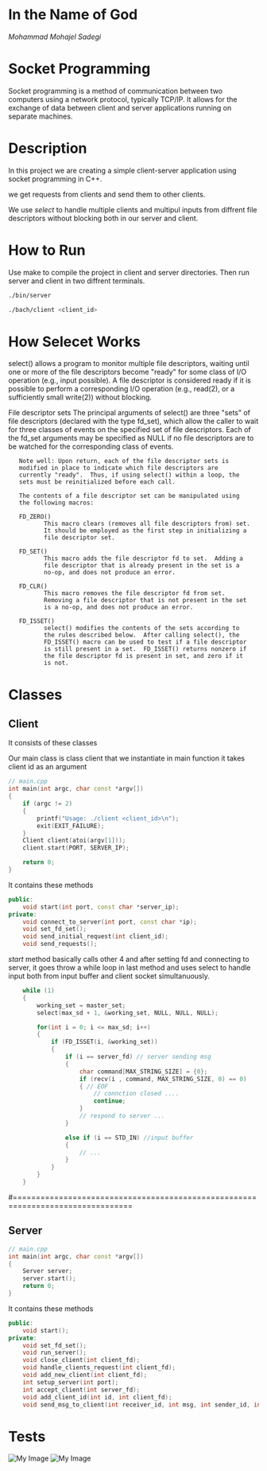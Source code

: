# In the Name of God

*Mohammad Mohajel Sadegi*

# Socket Programming

Socket programming is a method of communication between two computers using a network protocol, typically TCP/IP. It allows for the exchange of data between client and server applications running on separate machines.

# Description

In this project we are creating a simple client-server application using socket programming in C++.

we get requests from clients and send them to other clients.

We use *select* to handle multiple clients and multipul inputs from diffrent file descriptors without blocking both in our server and client.

# How to Run
Use make to compile the project in client and server directories. 
Then run server and client in two diffrent terminals.

```bash 
./bin/server
```
```bash
./bach/client <client_id>
```
# How Selecet Works

select() allows a program to monitor multiple file descriptors,
       waiting until one or more of the file descriptors become "ready"
       for some class of I/O operation (e.g., input possible).  A file
       descriptor is considered ready if it is possible to perform a
       corresponding I/O operation (e.g., read(2), or a sufficiently
       small write(2)) without blocking.

   File descriptor sets
       The principal arguments of select() are three "sets" of file
       descriptors (declared with the type fd_set), which allow the
       caller to wait for three classes of events on the specified set
       of file descriptors.  Each of the fd_set arguments may be
       specified as NULL if no file descriptors are to be watched for
       the corresponding class of events.

       Note well: Upon return, each of the file descriptor sets is
       modified in place to indicate which file descriptors are
       currently "ready".  Thus, if using select() within a loop, the
       sets must be reinitialized before each call.

       The contents of a file descriptor set can be manipulated using
       the following macros:

       FD_ZERO()
              This macro clears (removes all file descriptors from) set.
              It should be employed as the first step in initializing a
              file descriptor set.

       FD_SET()
              This macro adds the file descriptor fd to set.  Adding a
              file descriptor that is already present in the set is a
              no-op, and does not produce an error.

       FD_CLR()
              This macro removes the file descriptor fd from set.
              Removing a file descriptor that is not present in the set
              is a no-op, and does not produce an error.

       FD_ISSET()
              select() modifies the contents of the sets according to
              the rules described below.  After calling select(), the
              FD_ISSET() macro can be used to test if a file descriptor
              is still present in a set.  FD_ISSET() returns nonzero if
              the file descriptor fd is present in set, and zero if it
              is not.
# Classes
## Client
It consists of these classes

Our main class is class client that we instantiate in main function it takes client id as an argument
```c++
// main.cpp
int main(int argc, char const *argv[]) 
{
    if (argc != 2)
    {
        printf("Usage: ./client <client_id>\n");
        exit(EXIT_FAILURE);
    }
    Client client(atoi(argv[1]));
    client.start(PORT, SERVER_IP);

    return 0;
}
```

It contains these methods
```c++
public:
    void start(int port, const char *server_ip);
private:
    void connect_to_server(int port, const char *ip);
    void set_fd_set();
    void send_initial_request(int client_id);
    void send_requests();
```
*start* method basically calls other 4 and after setting fd and connecting to server, it goes throw a while loop in last method and uses select to handle input both from input buffer and client socket simultanuously.

```c++
    while (1) 
    {
        working_set = master_set;
        select(max_sd + 1, &working_set, NULL, NULL, NULL);

        for(int i = 0; i <= max_sd; i++) 
        {
            if (FD_ISSET(i, &working_set)) 
            {    
                if (i == server_fd) // server sending msg
                {  
                    char command[MAX_STRING_SIZE] = {0};
                    if (recv(i , command, MAX_STRING_SIZE, 0) == 0) 
                    { // EOF
                        // connction closed ....
                        continue;
                    }
                    // respond to server ...
                }

                else if (i == STD_IN) //input buffer
                {
                    // ...
                }
            }
        }
    }
```

#================================================================================
## Server

```c++
// main.cpp
int main(int argc, char const *argv[]) 
{
    Server server;
    server.start();
    return 0;
}
```

It contains these methods
```c++
public:
    void start();
private:
    void set_fd_set();
    void run_server();
    void close_client(int client_fd);
    void handle_clients_request(int client_fd);
    void add_new_client(int client_fd);
    int setup_server(int port); 
    int accept_client(int server_fd);
    void add_client_id(int id, int client_fd);
    void send_msg_to_client(int receiver_id, int msg, int sender_id, int sender_fd)
```
# Tests

![My Image](./test-pictures/1.png)
![My Image](./test-pictures/2.png)
